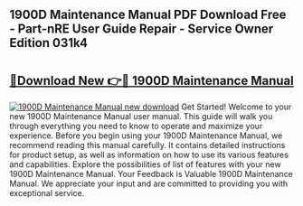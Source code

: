 ## 1900D Maintenance Manual PDF Download Free - Part-nRE User Guide Repair - Service Owner Edition 031k4

# <h2><a href="http://bc94513.oget.top/?id=1900D+Maintenance+Manual">🔗Download New 👉🔴 1900D Maintenance Manual</a></h2>

[![1900D Maintenance Manual new download](https://i.imgur.com/5g1atiW.png)](http://bc94513.oget.top/?id=1900D+Maintenance+Manual)
Get Started! Welcome to your new 1900D Maintenance Manual user manual. This guide will walk you through everything you need to know to operate and maximize your experience. Before you begin using your 1900D Maintenance Manual, we recommend reading this manual carefully. It contains detailed instructions for product setup, as well as information on how to use its various features and capabilities. Explore the possibilities of list of features with your new 1900D Maintenance Manual. Your Feedback is Valuable 1900D Maintenance Manual. We appreciate your input and are committed to providing you with exceptional service.

